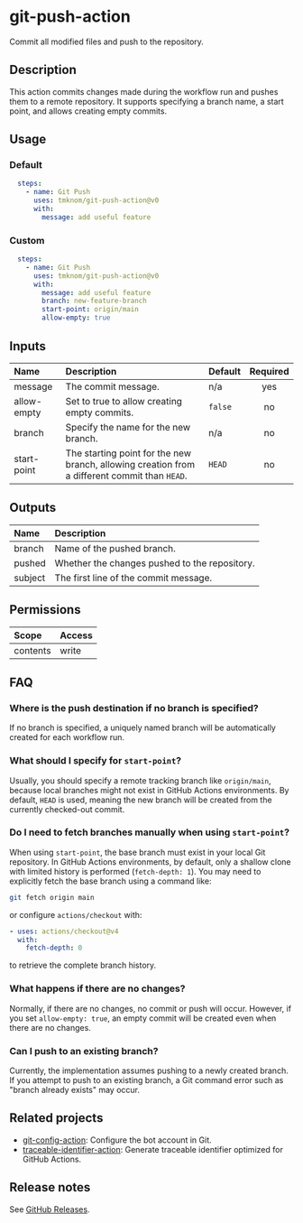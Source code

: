 # git-push-action

Commit all modified files and push to the repository.

<!-- actdocs start -->

## Description

This action commits changes made during the workflow run and pushes them to a remote repository.
It supports specifying a branch name, a start point, and allows creating empty commits.

## Usage

### Default

```yaml
  steps:
    - name: Git Push
      uses: tmknom/git-push-action@v0
      with:
        message: add useful feature
```

### Custom

```yaml
  steps:
    - name: Git Push
      uses: tmknom/git-push-action@v0
      with:
        message: add useful feature
        branch: new-feature-branch
        start-point: origin/main
        allow-empty: true
```

## Inputs

| Name | Description | Default | Required |
| :--- | :---------- | :------ | :------: |
| message | The commit message. | n/a | yes |
| allow-empty | Set to true to allow creating empty commits. | `false` | no |
| branch | Specify the name for the new branch. | n/a | no |
| start-point | The starting point for the new branch, allowing creation from a different commit than `HEAD`. | `HEAD` | no |

## Outputs

| Name | Description |
| :--- | :---------- |
| branch | Name of the pushed branch. |
| pushed | Whether the changes pushed to the repository. |
| subject | The first line of the commit message. |

<!-- actdocs end -->

## Permissions

| Scope    | Access |
| :------- | :----- |
| contents | write  |

## FAQ

### Where is the push destination if no branch is specified?

If no branch is specified, a uniquely named branch will be automatically created for each workflow run.

### What should I specify for `start-point`?

Usually, you should specify a remote tracking branch like `origin/main`, because local branches might not exist in GitHub Actions environments.
By default, `HEAD` is used, meaning the new branch will be created from the currently checked-out commit.

### Do I need to fetch branches manually when using `start-point`?

When using `start-point`, the base branch must exist in your local Git repository.
In GitHub Actions environments, by default, only a shallow clone with limited history is performed (`fetch-depth: 1`).
You may need to explicitly fetch the base branch using a command like:

```bash
git fetch origin main
```

or configure `actions/checkout` with:

```yaml
- uses: actions/checkout@v4
  with:
    fetch-depth: 0
```

to retrieve the complete branch history.

### What happens if there are no changes?

Normally, if there are no changes, no commit or push will occur.
However, if you set `allow-empty: true`, an empty commit will be created even when there are no changes.

### Can I push to an existing branch?

Currently, the implementation assumes pushing to a newly created branch.
If you attempt to push to an existing branch, a Git command error such as "branch already exists" may occur.

## Related projects

- [git-config-action](https://github.com/tmknom/git-config-action): Configure the bot account in Git.
- [traceable-identifier-action](https://github.com/tmknom/traceable-identifier-action): Generate traceable identifier optimized for GitHub Actions.

## Release notes

See [GitHub Releases][releases].

[releases]: https://github.com/tmknom/git-push-action/releases
